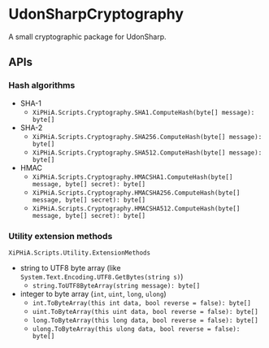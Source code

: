 # UdonSharpCryptography

A small cryptographic package for UdonSharp.

## APIs

### Hash algorithms

* SHA-1
  * `XiPHiA.Scripts.Cryptography.SHA1.ComputeHash(byte[] message): byte[]`
* SHA-2
  * `XiPHiA.Scripts.Cryptography.SHA256.ComputeHash(byte[] message): byte[]`
  * `XiPHiA.Scripts.Cryptography.SHA512.ComputeHash(byte[] message): byte[]`
* HMAC
  * `XiPHiA.Scripts.Cryptography.HMACSHA1.ComputeHash(byte[] message, byte[] secret): byte[]`
  * `XiPHiA.Scripts.Cryptography.HMACSHA256.ComputeHash(byte[] message, byte[] secret): byte[]`
  * `XiPHiA.Scripts.Cryptography.HMACSHA512.ComputeHash(byte[] message, byte[] secret): byte[]`

### Utility extension methods

`XiPHiA.Scripts.Utility.ExtensionMethods`

* string to UTF8 byte array (like `System.Text.Encoding.UTF8.GetBytes(string s)`)
  * `string.ToUTF8ByteArray(string message): byte[]`
* integer to byte array (`int`, `uint`, `long`, `ulong`)
  * `int.ToByteArray(this int data, bool reverse = false): byte[]`
  * `uint.ToByteArray(this uint data, bool reverse = false): byte[]`
  * `long.ToByteArray(this long data, bool reverse = false): byte[]`
  * `ulong.ToByteArray(this ulong data, bool reverse = false): byte[]`

